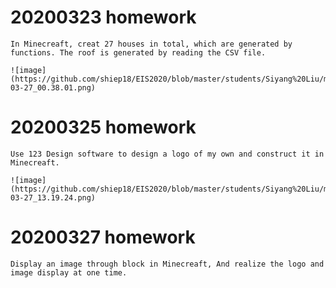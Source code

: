 # 20200323 homework
    In Minecreaft, creat 27 houses in total, which are generated by functions. The roof is generated by reading the CSV file.
  
    ![image](https://github.com/shiep18/EIS2020/blob/master/students/Siyang%20Liu/myhouse/2020-03-27_00.38.01.png)
 
# 20200325 homework
    Use 123 Design software to design a logo of my own and construct it in Minecreaft.
  
    ![image](https://github.com/shiep18/EIS2020/blob/master/students/Siyang%20Liu/mylogo/2020-03-27_13.19.24.png)
  
# 20200327 homework
    Display an image through block in Minecreaft, And realize the logo and image display at one time.
  
